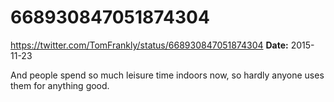 # 668930847051874304
https://twitter.com/TomFrankly/status/668930847051874304
**Date:** 2015-11-23

And people spend so much leisure time indoors now, so hardly anyone uses them for anything good.
